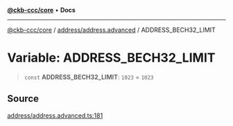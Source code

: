[**@ckb-ccc/core**](README.md) • **Docs**

***

[@ckb-ccc/core](README.md) / [address/address.advanced](address.address.advanced.md) / ADDRESS\_BECH32\_LIMIT

# Variable: ADDRESS\_BECH32\_LIMIT

> `const` **ADDRESS\_BECH32\_LIMIT**: `1023` = `1023`

## Source

[address/address.advanced.ts:181](https://github.com/SpectreMercury/ccc/blob/1b34760fdeb60ebebc0a7e641c12ef11dff1e7d0/packages/core/src/address/address.advanced.ts#L181)

